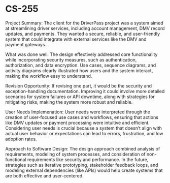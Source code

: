 # CS-255

Project Summary:
The client for the DriverPass project was a system aimed at streamlining driver services, including account management, DMV record updates, and payments. They wanted a secure, reliable, and user-friendly system that could integrate with external services like the DMV and payment gateways.

What was done well:
The design effectively addressed core functionality while incorporating security measures, such as authentication, authorization, and data encryption. Use cases, sequence diagrams, and activity diagrams clearly illustrated how users and the system interact, making the workflow easy to understand.

Revision Opportunity:
If revising one part, it would be the security and exception-handling documentation. Improving it could involve more detailed scenarios for system failures or API downtime, along with strategies for mitigating risks, making the system more robust and reliable.

User Needs Implemenation:
User needs were interpreted through the creation of user-focused use cases and workflows, ensuring that actions like DMV updates or payment processing were intuitive and efficient. Considering user needs is crucial because a system that doesn’t align with actual user behavior or expectations can lead to errors, frustration, and low adoption rates.

Approach to Software Design:
The design approach combined analysis of requirements, modeling of system processes, and consideration of non-functional requirements like security and performance. In the future, strategies such as iterative prototyping, stakeholder feedback loops, and modeling external dependencies (like APIs) would help create systems that are both effective and user-centered.
